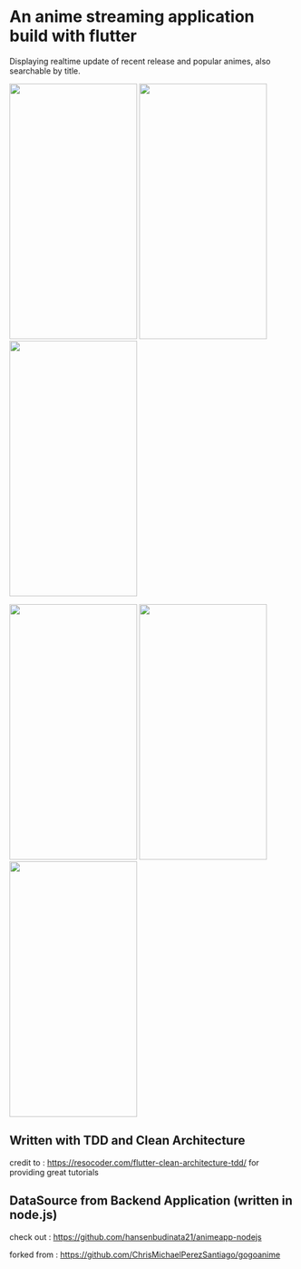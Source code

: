 # An anime streaming application build with flutter

Displaying realtime update of recent release and popular animes, also searchable by title.


<p align="left">
  <img src="https://user-images.githubusercontent.com/89200470/156585726-155b369b-e9a9-4cbd-bc52-11148a6e8448.png"
     width="225" height="450" />  
  <img src="https://user-images.githubusercontent.com/89200470/156585734-c8da0084-6060-480b-8090-69d65939edc2.png"
     width="225" height="450" />
   <img src="https://user-images.githubusercontent.com/89200470/156585743-dc781c48-31ae-4dc7-a52c-67a14b8ca9ef.png"
     width="225" height="450" />
</p>

<p align="left">
  <img src="https://user-images.githubusercontent.com/89200470/156585710-8f00f851-39de-49e9-a1a5-73584fb56f30.png"
     width="225" height="450" />   
  <img src="https://user-images.githubusercontent.com/89200470/156585736-f9fa1a98-645e-4d69-8104-03e1786945ef.png"
     width="225" height="450" />    
  <img src="https://user-images.githubusercontent.com/89200470/156585749-f4b3458f-b03d-446a-9ba2-eeed77fd2e18.png"
     width="225" height="450" />
</p>

## Written with TDD and Clean Architecture

credit to : https://resocoder.com/flutter-clean-architecture-tdd/ for providing great tutorials

## DataSource from Backend Application (written in node.js)

check out : https://github.com/hansenbudinata21/animeapp-nodejs

forked from : https://github.com/ChrisMichaelPerezSantiago/gogoanime
